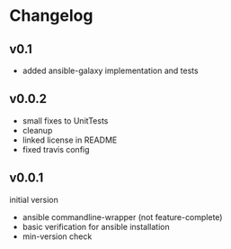 # Changelog

## v0.1

 * added ansible-galaxy implementation and tests

## v0.0.2

 * small fixes to UnitTests
 * cleanup
 * linked license in README
 * fixed travis config


## v0.0.1
initial version

 * ansible commandline-wrapper (not feature-complete)
 * basic verification for ansible installation
 * min-version check
